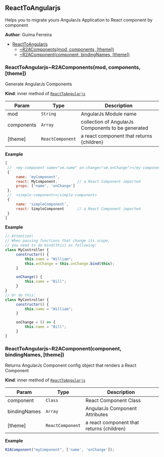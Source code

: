 <a name="module_ReactToAngularjs"></a>

## ReactToAngularjs
Helps you to migrate yours AngularJs Application to React component by component

**Author**: Guima Ferreira  

* [ReactToAngularjs](#module_ReactToAngularjs)
    * [~R2AComponents(mod, components, [theme])](#module_ReactToAngularjs..R2AComponents)
    * [~R2AComponent(component, bindingNames, [theme])](#module_ReactToAngularjs..R2AComponent)

<a name="module_ReactToAngularjs..R2AComponents"></a>

### ReactToAngularjs~R2AComponents(mod, components, [theme])
Generate AngularJs Components

**Kind**: inner method of [<code>ReactToAngularjs</code>](#module_ReactToAngularjs)  

| Param | Type | Description |
| --- | --- | --- |
| mod | <code>String</code> | AngularJs Module name |
| components | <code>Array</code> | collection of AngularJs Components to be generated |
| [theme] | <code>ReactComponent</code> | a react component that returns <ThemeProvider>{children}</ThemProvider> |

**Example**  
```js
[
 //  <my-component name="vm.name" on-change="vm.onChange"></my-component>
 {
     name: 'myComponent',
     react: MyComponent,         // a React Component imported
     props: ['name', 'onChange']
 },
 //  <simple-component></simple-component>
 {
     name: 'simpleComponent',
     react: SimpleComponent      // a React Component imported
 }
]
```
**Example**  
```js
// Attention!
// When passing functions that change its scope,
// you need to do bind(this) as following:
class MyController {
     constructor() {
         this.name = "William";
         this.onChange = this.onChange.bind(this);
     }

     onChange() {
         this.name = "Bill";
     }
}
// Or do this:
class MyController {
     constructor() {
         this.name = "William";
     }

     onChange = () => {
         this.name = "Bill";
     }
}
```
<a name="module_ReactToAngularjs..R2AComponent"></a>

### ReactToAngularjs~R2AComponent(component, bindingNames, [theme])
Returns AngularJs Component config object that renders a React Component

**Kind**: inner method of [<code>ReactToAngularjs</code>](#module_ReactToAngularjs)  

| Param | Type | Description |
| --- | --- | --- |
| component | <code>Class</code> | React Component Class |
| bindingNames | <code>Array</code> | AngularJs Component Attributes |
| [theme] | <code>ReactComponent</code> | a react component that returns <ThemeProvider>{children}</ThemProvider> |

**Example**  
```js
R2AComponent("myComponent", ['name', 'onChange']);
```
